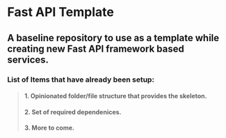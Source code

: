 
# Fast API Template

## A baseline repository to use as a template while creating new Fast API framework based services. 

### List of Items that have already been setup:  

> #### 1. Opinionated folder/file structure that provides the skeleton.
> #### 2. Set of required dependenices.
> #### 3. More to come.
